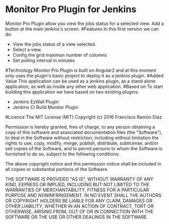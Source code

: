 # Monitor Pro Plugin for Jenkins
  Monitor Pro Plugin allow you view the jobs status for a selected view.
  Add a button at the main jenkins's screen.
#Features
  In this first version we can do:
  - View the jobs status of a view selected.
  - Select a view.
  - Config the grid maximun number of columns
  - Set polling interval in minutes

#Technology
  Monitor Pro Plugin is built on Angular2 and at this moment only uses the plugin's basic project to deploy it as a jenkins plugin.
#Added Value
  This application can be used as a jenkins plugin, as a stand alone application, as well as inside any other web application.
#Based on
To start building this application we have based on two existing plugins:
- Jenkins EzWall Plugin
- Jenkins CI Build Monitor Plugin

#Licence
The MIT License (MIT)
Copyright (c) 2016 Francisco Ramón Díaz

Permission is hereby granted, free of charge, to any person obtaining a copy of this software and associated documentation files (the "Software"), to deal in the Software without restriction, including without limitation the rights to use, copy, modify, merge, publish, distribute, sublicense, and/or sell copies of the Software, and to permit persons to whom the Software is furnished to do so, subject to the following conditions:

The above copyright notice and this permission notice shall be included in all copies or substantial portions of the Software.

THE SOFTWARE IS PROVIDED "AS IS", WITHOUT WARRANTY OF ANY KIND, EXPRESS OR IMPLIED, INCLUDING BUT NOT LIMITED TO THE WARRANTIES OF MERCHANTABILITY, FITNESS FOR A PARTICULAR PURPOSE AND NONINFRINGEMENT. IN NO EVENT SHALL THE AUTHORS OR COPYRIGHT HOLDERS BE LIABLE FOR ANY CLAIM, DAMAGES OR OTHER LIABILITY, WHETHER IN AN ACTION OF CONTRACT, TORT OR OTHERWISE, ARISING FROM, OUT OF OR IN CONNECTION WITH THE SOFTWARE OR THE USE OR OTHER DEALINGS IN THE SOFTWARE.

